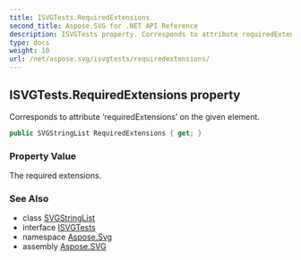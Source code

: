 ```yaml
---
title: ISVGTests.RequiredExtensions
second_title: Aspose.SVG for .NET API Reference
description: ISVGTests property. Corresponds to attribute requiredExtensions on the given element
type: docs
weight: 10
url: /net/aspose.svg/isvgtests/requiredextensions/
---
```

## ISVGTests.RequiredExtensions property

Corresponds to attribute ‘requiredExtensions’ on the given element.

```csharp
public SVGStringList RequiredExtensions { get; }
```

### Property Value

The required extensions.

### See Also

* class [SVGStringList](../../../aspose.svg.datatypes/svgstringlist/)
* interface [ISVGTests](../)
* namespace [Aspose.Svg](../../isvgtests/)
* assembly [Aspose.SVG](../../../)
